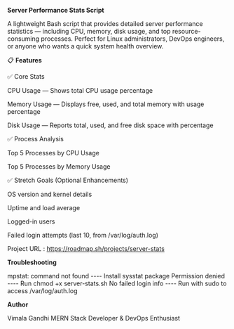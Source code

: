 **Server Performance Stats Script**

A lightweight Bash script that provides detailed server performance statistics — including CPU, memory, disk usage, and top resource-consuming processes.
Perfect for Linux administrators, DevOps engineers, or anyone who wants a quick system health overview.

📋 **Features**

✅ Core Stats

CPU Usage — Shows total CPU usage percentage

Memory Usage — Displays free, used, and total memory with usage percentage

Disk Usage — Reports total, used, and free disk space with percentage

✅ Process Analysis

Top 5 Processes by CPU Usage

Top 5 Processes by Memory Usage

✅ Stretch Goals (Optional Enhancements)

OS version and kernel details

Uptime and load average

Logged-in users

Failed login attempts (last 10, from /var/log/auth.log)

Project URL : https://roadmap.sh/projects/server-stats

**Troubleshooting**

mpstat: command not found	 ----   Install sysstat package
Permission denied	         ----   Run chmod +x server-stats.sh
No failed login info	     ----   Run with sudo to access /var/log/auth.log

**Author**

Vimala Gandhi
MERN Stack Developer & DevOps Enthusiast
